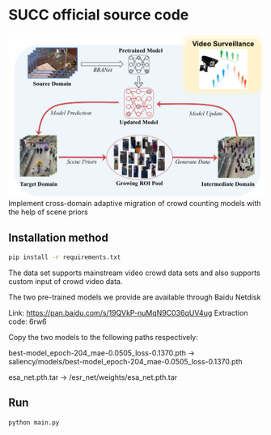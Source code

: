 # SUCC official source code

![image-20240509105906087.png](teaser%2Fimage-20240509105906087.png)
Implement cross-domain adaptive migration of crowd counting models with the help of scene priors


## Installation method

```sh
pip install -r requirements.txt
```

The data set supports mainstream video crowd data sets and also supports custom input of crowd video data.




The two pre-trained models we provide are available through Baidu Netdisk

Link: https://pan.baidu.com/s/19QVkP-nuMqN9C036qUV4ug Extraction code: 6rw6



Copy the two models to the following paths respectively:

best-model_epoch-204_mae-0.0505_loss-0.1370.pth -> saliency/models/best-model_epoch-204_mae-0.0505_loss-0.1370.pth

esa_net.pth.tar -> /esr_net/weights/esa_net.pth.tar



## Run

```sh
python main.py
```

